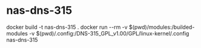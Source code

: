 # nas-dns-315
docker build -t nas-dns-315 .
docker run --rm -v $(pwd)/modules:/builded-modules -v $(pwd)/.config:/DNS-315_GPL_v1.00/GPL/linux-kernel/.config nas-dns-315
